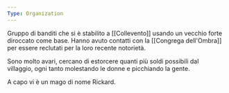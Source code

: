 ```yaml
---
Type: Organization
---
```


Gruppo di banditi che si è stabilito a [[Collevento]] usando un vecchio forte diroccato come base. Hanno avuto contatti con la [[Congrega dell'Ombra]] per essere reclutati per la loro recente notorietà. 

Sono molto avari, cercano di estorcere quanti più soldi possibili dal villaggio, ogni tanto molestando le donne e picchiando la gente.

A capo vi è un mago di nome Rickard.